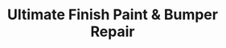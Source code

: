 ---
title: "Ultimate Finish Paint & Bumper Repair"
url: /mesa/ultimate-finish-paint-und-bumper-repair/
shop: Autowerkstatt
---